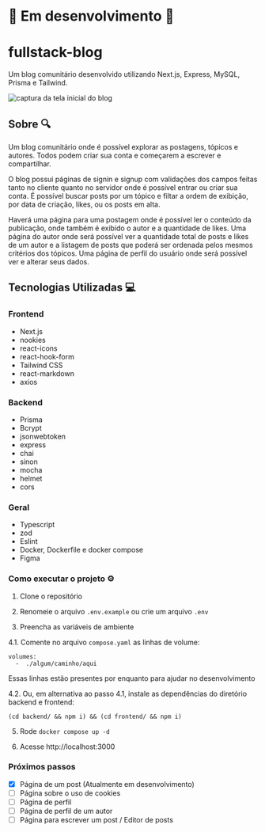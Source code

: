 # 🚧 Em desenvolvimento 🚧

# fullstack-blog

Um blog comunitário desenvolvido utilizando Next.js, Express, MySQL, Prisma e Tailwind.

<img src="images/blog-screenshot.png" alt="captura da tela inicial do blog" />

## Sobre 🔍

Um blog comunitário onde é possível explorar as postagens, tópicos e autores. Todos podem criar sua conta e começarem a escrever e compartilhar.

O blog possui páginas de signin e signup com validações dos campos feitas tanto no cliente quanto no servidor onde é possível entrar ou criar sua conta. É possível buscar posts por um tópico e filtar a ordem de exibição, por data de criação, likes, ou os posts em alta.

Haverá uma página para uma postagem onde é possível ler o conteúdo da publicação, onde também é exibido o autor e a quantidade de likes. Uma página do autor onde será possível ver a quantidade total de posts e likes de um autor e a listagem de posts que poderá ser ordenada pelos mesmos critérios dos tópicos. Uma página de perfil do usuário onde será possível ver e alterar seus dados.

## Tecnologias Utilizadas 💻

### Frontend

- Next.js
- nookies
- react-icons
- react-hook-form
- Tailwind CSS
- react-markdown
- axios

### Backend

- Prisma
- Bcrypt
- jsonwebtoken
- express
- chai
- sinon
- mocha
- helmet
- cors

### Geral

- Typescript
- zod
- Eslint
- Docker, Dockerfile e docker compose
- Figma

### Como executar o projeto ⚙️

1. Clone o repositório

2. Renomeie o arquivo `.env.example` ou crie um arquivo `.env`

3. Preencha as variáveis de ambiente

4.1. Comente no arquivo `compose.yaml` as linhas de volume:
```
volumes:
  -  ./algum/caminho/aqui
```
Essas linhas estão presentes por enquanto para ajudar no desenvolvimento

4.2. Ou, em alternativa ao passo 4.1, instale as dependências do diretório backend e frontend:
```
(cd backend/ && npm i) && (cd frontend/ && npm i)
```

5. Rode `docker compose up -d`

6. Acesse http://localhost:3000

### Próximos passos

- [X] Página de um post (Atualmente em desenvolvimento)
- [ ] Página sobre o uso de cookies
- [ ] Página de perfil
- [ ] Página de perfil de um autor
- [ ] Página para escrever um post / Editor de posts
